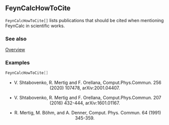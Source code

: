 ## FeynCalcHowToCite

`FeynCalcHowToCite[]` lists publications that should be cited when mentioning FeynCalc in scientific works.

### See also

[Overview](Extra/FeynCalc.md)

### Examples

```mathematica
FeynCalcHowToCite[]
```

$$\text{ $\bullet $ V. Shtabovenko, R. Mertig and F. Orellana, Comput.Phys.Commun. 256 (2020) 107478, arXiv:2001.04407.}$$

$$\text{ $\bullet $ V. Shtabovenko, R. Mertig and F. Orellana, Comput.Phys.Commun. 207 (2016) 432-444, arXiv:1601.01167.}$$

$$\text{ $\bullet $ R. Mertig, M. B{\" o}hm, and A. Denner, Comput. Phys. Commun. 64 (1991) 345-359.}$$
